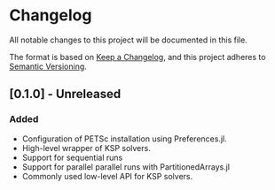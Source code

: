 # Changelog

All notable changes to this project will be documented in this file.

The format is based on [Keep a Changelog](https://keepachangelog.com/en/1.0.0/),
and this project adheres to [Semantic Versioning](https://semver.org/spec/v2.0.0.html).

## [0.1.0] - Unreleased

### Added

- Configuration of PETSc installation using Preferences.jl.
- High-level wrapper of KSP solvers.
- Support for sequential runs
- Support for parallel parallel runs with PartitionedArrays.jl
- Commonly used low-level API for KSP solvers.
